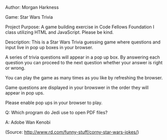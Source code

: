 Author: Morgan Harkness

Game: Star Wars Trivia

Project Purpose: A game building exercise in Code Fellows Foundation I class utilizing HTML and JavaScript. Please be kind.

Description: This is a Star Wars Trivia guessing game where questions and input live in pop up boxes in your browser. 

A series of trivia questions will appear in a pop up box. By answering each question you can proceed to the next question whether your answer is right or wrong. 

You can play the game as many times as you like by refreshing the browser. 

Game questions are displayed in your browswer in the order they will appear in pop ups.

Please enable pop ups in your browser to play.


Q: Which program do Jedi use to open PDF files?

A: Adobe Wan Kenobi

(Source: http://www.rd.com/funny-stuff/corny-star-wars-jokes/)